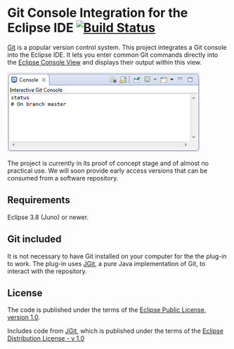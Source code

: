 Git Console Integration for the Eclipse IDE [![Build Status](https://travis-ci.org/rherrmann/gonsole.png)](https://travis-ci.org/rherrmann/gonsole)
======

[Git](http://http://git-scm.com/) is a popular version control system.  This project integrates a Git console into
the Eclipse IDE. It lets you enter common Git commands directly into the [Eclipse Console View](http://help.eclipse.org/kepler/index.jsp?topic=%2Forg.eclipse.jdt.doc.user%2Freference%2Fviews%2Fconsole%2Fref-console_view.htm) and displays their output within this view.

![](readme-screenshot.png)

The project is currently in its proof of concept stage and of almost no practical use. We will soon provide early access versions that can be consumed from a software repository.

<!--- 
??? TBD:
* Screenshot 
* Link to project page: Please see the [project page](http://.../) for details on features and usage. 
* ([Published on Eclipse Marketplace](<???TBD marketplace url>))
--->


Requirements
------------

Eclipse 3.8 (Juno) or newer.


Git included
---------------

It is not necessary to have Git installed on your computer for the the plug-in to work. The plug-in uses [JGit](https://eclipse.org/jgit/), a pure Java implementation of Git, to interact with the repository. 


<!---
Installation
------------

Install from this Eclipse update site: ???TBD
--->

License
-------

The code is published under the terms of the [Eclipse Public License, version 1.0](http://www.eclipse.org/legal/epl-v10.html).

Includes code from [JGit](https://eclipse.org/jgit/), which is published under the terms of the [Eclipse Distribution License - v 1.0](http://www.eclipse.org/org/documents/edl-v10.php)


